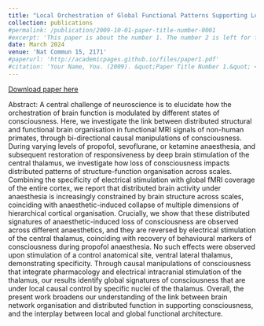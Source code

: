 ```yaml
---
title: "Local Orchestration of Global Functional Patterns Supporting Loss and Restoration of Consciousness in the Primate Brain"
collection: publications
#permalink: /publication/2009-10-01-paper-title-number-0001
#excerpt: 'This paper is about the number 1. The number 2 is left for future work.'
date: March 2024
venue: 'Nat Commun 15, 2171'
#paperurl: 'http://academicpages.github.io/files/paper1.pdf'
#citation: 'Your Name, You. (2009). &quot;Paper Title Number 1.&quot; <i>Journal 1</i>. 1(1).'
---
```


[Download paper here](https://www.nature.com/articles/s41467-024-46382-w)

Abstract:
A central challenge of neuroscience is to elucidate how the orchestration of brain function is
modulated by different states of consciousness. Here, we investigate the link between
distributed structural and functional brain organisation in functional MRI signals of non-human
primates, through bi-directional causal manipulations of consciousness. During varying levels
of propofol, sevoflurane, or ketamine anaesthesia, and subsequent restoration of
responsiveness by deep brain stimulation of the central thalamus, we investigate how loss of
consciousness impacts distributed patterns of structure-function organisation across scales.
Combining the specificity of electrical stimulation with global fMRI coverage of the entire
cortex, we report that distributed brain activity under anaesthesia is increasingly constrained
by brain structure across scales, coinciding with anaesthetic-induced collapse of multiple
dimensions of hierarchical cortical organisation. Crucially, we show that these distributed
signatures of anaesthetic-induced loss of consciousness are observed across different
anaesthetics, and they are reversed by electrical stimulation of the central thalamus,
coinciding with recovery of behavioural markers of consciousness during propofol
anaesthesia. No such effects were observed upon stimulation of a control anatomical site,
ventral lateral thalamus, demonstrating specificity. Through causal manipulations of
consciousness that integrate pharmacology and electrical intracranial stimulation of the
thalamus, our results identify global signatures of consciousness that are under local causal
control by specific nuclei of the thalamus. Overall, the present work broadens our
understanding of the link between brain network organisation and distributed function in
supporting consciousness, and the interplay between local and global functional architecture.